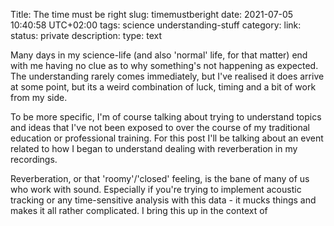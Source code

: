 Title: The time must be right
slug: timemustberight
date: 2021-07-05 10:40:58 UTC+02:00
tags: science understanding-stuff
category: 
link: 
status: private
description: 
type: text

Many days in my science-life (and also 'normal' life, for that matter) end with me having no clue as to why something's not happening as expected. The understanding rarely comes immediately, but I've realised it does arrive at some point, but its a weird combination of luck, timing and a bit of work from my side.

To be more specific, I'm of course talking about trying to understand topics and ideas that I've not been exposed to over the course of my traditional education or professional training. For this post I'll be talking about an event related to how I began to understand dealing with reverberation in my recordings. 

Reverberation, or that 'roomy'/'closed' feeling, is the bane of many of us who work with sound. Especially if you're trying to implement acoustic tracking or any time-sensitive analysis with this data - it mucks things and makes it all rather complicated. I bring this up in the context of 
